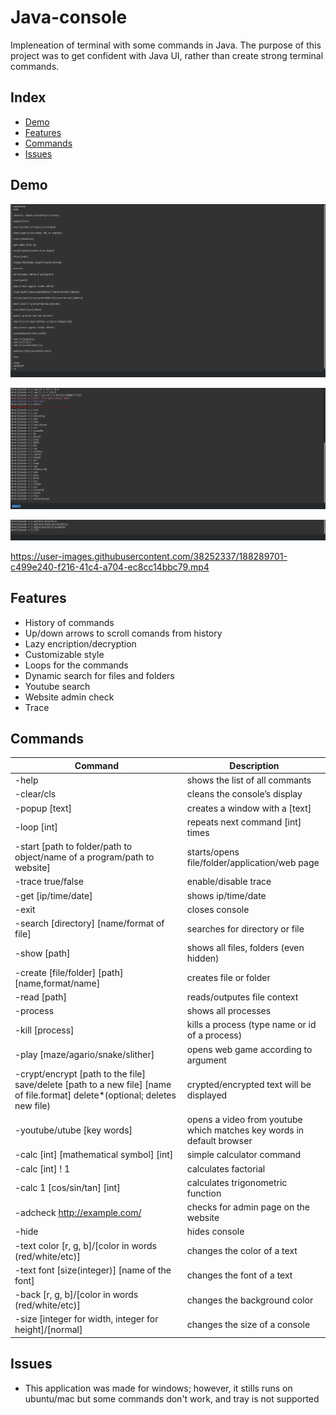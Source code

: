 # Java-console

Impleneation of terminal with some commands in Java. The purpose of this project was to get confident with Java UI, rather than create strong terminal commands.

## Index
   - [Demo](#Demo "Goto Demo")
   - [Features](#Features "Goto Features")
   - [Commands](#Commands "Goto Commands")
   - [Issues](#Issues "Goto Issues")



## Demo

![alt text](https://github.com/DZykov/Java-console/blob/main/img/show_case.png)

![alt text](https://github.com/DZykov/Java-console/blob/main/img/show_case2.png)

![alt text](https://github.com/DZykov/Java-console/blob/main/img/show_case3.png)

https://user-images.githubusercontent.com/38252337/188289701-c499e240-f216-41c4-a704-ec8cc14bbc79.mp4

## Features
- History of commands
- Up/down arrows to scroll comands from history
- Lazy encription/decryption
- Customizable style
- Loops for the commands
- Dynamic search for files and folders
- Youtube search 
- Website admin check
- Trace

## Commands
|Command | Description|
|--------|------------|
|-help                                                   | shows the list of all commants
|-clear/cls                                              | cleans the console’s display
|-popup [text]                                           | creates a window with a [text]
|-loop [int]                                             | repeats next command [int] times
|-start [path to folder/path to object/name of a program/path to website]| starts/opens file/folder/application/web page
|-trace true/false                                       | enable/disable trace
|-get [ip/time/date]                                     | shows ip/time/date
|-exit			                                         | closes console
|-search [directory] [name/format of file]               | searches for directory or file
|-show [path]                                            | shows all files, folders (even hidden)
|-create [file/folder] [path] [name,format/name]         | creates file or folder
|-read [path]	                                         | reads/outputes file context
|-process                                                | shows all processes
|-kill [process]                                         | kills a process (type name or id of a process)
|-play [maze/agario/snake/slither]                       | opens web game according to argument
|-crypt/encrypt [path to the file] save/delete [path to a new file] [name of file.format] delete*(optional; deletes new file) | crypted/encrypted text will be displayed
|-youtube/utube [key words]	                             | opens a video from youtube which matches key words in default browser
|-calc [int] [mathematical symbol] [int]                 | simple calculator command
|-calc [int] ! 1	                                     | calculates factorial
|-calc 1 [cos/sin/tan] [int]                             | calculates trigonometric function
|-adcheck http://example.com/                            | checks for admin page on the website
|-hide	                                                 | hides console
|-text color [r, g, b]/[color in words (red/white/etc)]	 | changes the color of a text
|-text font [size(integer)] [name of the font]		     | changes the font of a text
|-back [r, g, b]/[color in words (red/white/etc)]	     | changes the background color
|-size [integer for width, integer for height]/[normal]	 | changes the size of a console

## Issues
- This application was made for windows; however, it stills runs on ubuntu/mac but some commands don't work, and tray is not supported
